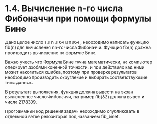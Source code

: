 # 1.4. Вычисление n-го числа Фибоначчи при помощи формулы Бине
Дано целое число 1 ≤ n ≤ 641≤n≤64 , необходимо написать функцию fib(n) для вычисления nn-го числа Фибоначчи. Функция fib(n) должна производить вычисление по формуле Бине.
 
Важно учесть что Формула Бине точна математически, но компьютер оперирует дробями конечной точности, и при действиях над ними может накопиться ошибка, поэтому при проверке результатов необходимо производить округление и выбирать соответствующие типы данных.

В результате выполнения, функция должна вывести на экран вычисленное число Фибоначчи, например fib(32) должна вывести число 2178309.

Программный код решения задачи необходимо опубликовать в отдельной ветке репозитория под названием fib_binet.